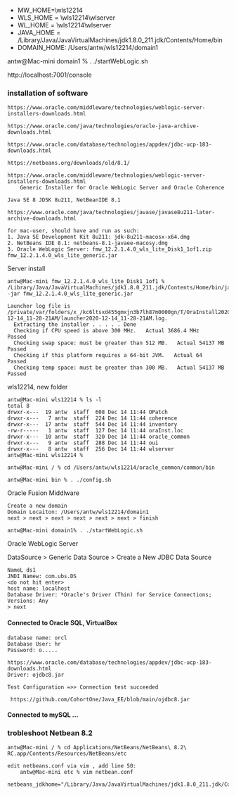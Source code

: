 * MW_HOME=\wls12214
* WLS_HOME = \wls12214\wlserver
* WL_HOME = \wls12214\wlserver
* JAVA_HOME = /Library/Java/JavaVirtualMachines/jdk1.8.0_211.jdk/Contents/Home/bin
* DOMAIN_HOME: /Users/antw/wls12214/domain1

antw@Mac-mini domain1 % . ./startWebLogic.sh

http://localhost:7001/console

### installation of software

    https://www.oracle.com/middleware/technologies/weblogic-server-installers-downloads.html

    https://www.oracle.com/java/technologies/oracle-java-archive-downloads.html

    https://www.oracle.com/database/technologies/appdev/jdbc-ucp-183-downloads.html

    https://netbeans.org/downloads/old/8.1/

    https://www.oracle.com/middleware/technologies/weblogic-server-installers-downloads.html 
        Generic Installer for Oracle WebLogic Server and Oracle Coherence

    Java SE 8 JDSK 8u211, NetBeanIDE 8.1

    https://www.oracle.com/java/technologies/javase/javase8u211-later-archive-downloads.html

    for mac-user, should have and run as such:
    1. Java SE Development Kit 8u211: jdk-8u211-macosx-x64.dmg
    2. NetBeans IDE 8.1: netbeans-8.1-javaee-macosy.dmg
    3. Oracle WebLogic Server: fmw_12.2.1.4.0_wls_lite_Disk1_1of1.zip
    fmw_12.2.1.4.0_wls_lite_generic.jar

Server install

    antw@Mac-mini fmw_12.2.1.4.0_wls_lite_Disk1_1of1 % /Library/Java/JavaVirtualMachines/jdk1.8.0_211.jdk/Contents/Home/bin/java -jar fmw_12.2.1.4.0_wls_lite_generic.jar   

    Launcher log file is /private/var/folders/x_/kc6ltsxd455gmxjn3b7lh87m0000gn/T/OraInstall2020-12-14_11-28-21AM/launcher2020-12-14_11-28-21AM.log.
      Extracting the installer . . . . . Done
      Checking if CPU speed is above 300 MHz.   Actual 3686.4 MHz    Passed
      Checking swap space: must be greater than 512 MB.   Actual 54137 MB    Passed
      Checking if this platform requires a 64-bit JVM.   Actual 64    Passed
      Checking temp space: must be greater than 300 MB.   Actual 54137 MB    Passed

wls12214, new folder

    antw@Mac-mini wls12214 % ls -l
    total 8
    drwxr-x---  19 antw  staff  608 Dec 14 11:44 OPatch
    drwxr-x---   7 antw  staff  224 Dec 14 11:44 coherence
    drwxr-x---  17 antw  staff  544 Dec 14 11:44 inventory
    -rw-r-----   1 antw  staff  127 Dec 14 11:44 oraInst.loc
    drwxr-x---  10 antw  staff  320 Dec 14 11:44 oracle_common
    drwxr-x---   9 antw  staff  288 Dec 14 11:44 oui
    drwxr-x---   8 antw  staff  256 Dec 14 11:44 wlserver
    antw@Mac-mini wls12214 % 

    antw@Mac-mini / % cd /Users/antw/wls12214/oracle_common/common/bin

    antw@Mac-mini bin % . ./config.sh

Oracle Fusion Middlware

    Create a new domain
    Domain Locaiton: /Users/antw/wls12214/domain1
    next > next > next > next > next > next > finish

    antw@Mac-mini domain1% . ./startWebLogic.sh

Oracle WebLogic Server

DataSource > Generic Data Source > 
Create a New JDBC Data Source

    NameL ds1
    JNDI Namew: com.ubs.DS 
    <do not hit enter>
    host name: localhost
    Database Driver: *Oracle's Driver (Thin) for Service Connections; Versions: Any
    > next
    



#### Connected to Oracle SQL, VirtualBox
    database name: orcl
    Database User: hr
    Password: o.....

    https://www.oracle.com/database/technologies/appdev/jdbc-ucp-183-downloads.html 
    Driver: ojdbc8.jar

    Test Configuration =>> Connection test succeeded

     https://github.com/CohortOne/Java_EE/blob/main/ojdbc8.jar

#### Connected to mySQL ...

### trobleshoot Netbean 8.2
    antw@Mac-mini / % cd Applications/NetBeans/NetBeans\ 8.2\ RC.app/Contents/Resources/NetBeans/etc
    
    edit netbeans.conf via vim , add line 50:
        antw@Mac-mini etc % vim netbean.conf
    
    netbeans_jdkhome="/Library/Java/JavaVirtualMachines/jdk1.8.0_211.jdk/Contents/Home"


